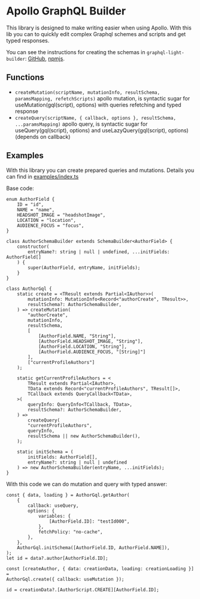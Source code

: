 # Apollo GraphQL Builder

This library is designed to make writing easier when using Apollo.
With this lib you can to quickly edit complex Graphql schemes and scripts and get typed responses.

You can see the instructions for creating the schemas in `graphql-light-builder`: [GitHub](https://github.com/scala-12/graphql-builder/tree/main/ts-graphql-light-builder), [npmjs](https://www.npmjs.com/package/graphql-light-builder).

## Functions

- `createMutation(scriptName, mutationInfo, resultSchema, paramsMapping, refetchScripts)` apollo mutation, is syntactic sugar for useMutation(gql(script), options) with queries refetching and typed response
- `createQuery(scriptName, { callback, options }, resultSchema, ...paramsMapping)` apollo query, is syntactic sugar for useQuery(gql(script), options) and useLazyQuery(gql(script), options) (depends on callback)

## Examples

With this library you can create prepared queries and mutations.
Details you can find in [examples/index.ts](https://github.com/scala-12/ts-apollo-graphql-builder/tree/main/examples)

Base code:

    enum AuthorField {
        ID = "id",
        NAME = "name",
        HEADSHOT_IMAGE = "headshotImage",
        LOCATION = "location",
        AUDIENCE_FOCUS = "focus",
    }

    class AuthorSchemaBuilder extends SchemaBuilder<AuthorField> {
        constructor(
            entryName?: string | null | undefined, ...initFields: AuthorField[]
        ) {
            super(AuthorField, entryName, initFields);
        }
    }

    class AuthorGql {
        static create = <TResult extends Partial<IAuthor>>(
            mutationInfo: MutationInfo<Record<"authorCreate", TResult>>,
            resultSchema?: AuthorSchemaBuilder,
        ) => createMutation(
            "authorCreate",
            mutationInfo,
            resultSchema,
            [
                [AuthorField.NAME, "String"],
                [AuthorField.HEADSHOT_IMAGE, "String"],
                [AuthorField.LOCATION, "String"],
                [AuthorField.AUDIENCE_FOCUS, "[String]"]
            ],
            ["currentProfileAuthors"]
        );

        static getCurrentProfileAuthors = <
            TResult extends Partial<IAuthor>,
            TData extends Record<"currentProfileAuthors", TResult[]>,
            TCallback extends QueryCallback<TData>,
        >(
            queryInfo: QueryInfo<TCallback, TData>,
            resultSchema?: AuthorSchemaBuilder,
        ) =>
            createQuery(
            "currentProfileAuthors",
            queryInfo,
            resultSchema || new AuthorSchemaBuilder(),
        );

        static initSchema = (
            initFields: AuthorField[],
            entryName?: string | null | undefined
        ) => new AuthorSchemaBuilder(entryName, ...initFields);
    }

With this code we can do mutation and query with typed answer:

    const { data, loading } = AuthorGql.getAuthor(
        {
            callback: useQuery,
            options: {
                variables: {
                    [AuthorField.ID]: "testId000",
                },
                fetchPolicy: "no-cache",
            },
        },
        AuthorGql.initSchema([AuthorField.ID, AuthorField.NAME]),
    );
    let id = data?.author[AuthorField.ID];

    const [createAuthor, { data: creationData, loading: creationLoading }] =
    AuthorGql.create({ callback: useMutation });
    
    id = creationData?.[AuthorScript.CREATE][AuthorField.ID];
